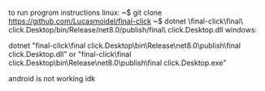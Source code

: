 to run progrom instructions
linux:
~$ git clone https://github.com/Lucasmoidel/final-click
~$ dotnet \final-click\final\ click.Desktop/bin/Release/net8.0/publish/final\ click.Desktop.dll
windows:

dotnet "final-click\final click.Desktop\bin\Release\net8.0\publish\final click.Desktop.dll"
or 
"final-click\final click.Desktop\bin\Release\net8.0\publish\final click.Desktop.exe"

android is not working idk
